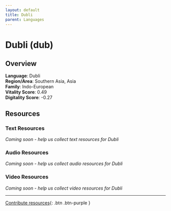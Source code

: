 ```yaml
---
layout: default
title: Dubli
parent: Languages
---
```


# Dubli (dub)

## Overview

**Language**: Dubli  
**Region/Area**: Southern Asia, Asia  
**Family**: Indo-European  
**Vitality Score**: 0.49  
**Digitality Score**: -0.27  

## Resources

### Text Resources
*Coming soon - help us collect text resources for Dubli*

### Audio Resources
*Coming soon - help us collect audio resources for Dubli*

### Video Resources
*Coming soon - help us collect video resources for Dubli*

---

[Contribute resources](https://fairtrain.github.io/){: .btn .btn-purple }
